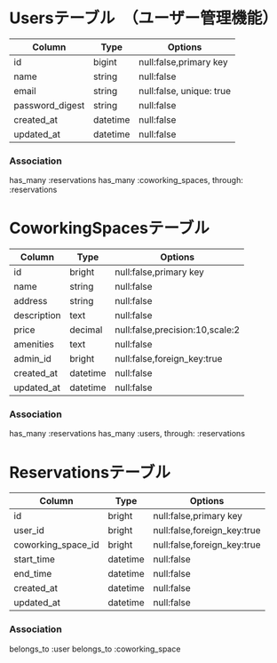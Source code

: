 # Usersテーブル　（ユーザー管理機能）
| Column             | Type     | Options                  |
| ------------------ | -------- | ------------------------ |
| id                 | bigint   | null:false,primary key   |
| name               | string   | null:false               |
| email              | string   | null:false, unique: true |
| password_digest    | string   | null:false               |
| created_at         | datetime | null:false               |
| updated_at         | datetime | null:false               |

### Association
has_many :reservations
has_many :coworking_spaces, through: :reservations

# CoworkingSpacesテーブル
| Column             | Type     | Options                          |
| ------------------ | -------- | -------------------------------- |
| id                 | bright   | null:false,primary key           |
| name               | string   | null:false                       |
| address            | string   | null:false                       |
| description        | text     | null:false                       | 
| price              | decimal  | null:false,precision:10,scale:2  |
| amenities          | text     | null:false                       |
| admin_id           | bright   | null:false,foreign_key:true      |
| created_at         | datetime | null:false                       |
| updated_at         | datetime | null:false                       |

### Association
has_many :reservations
has_many :users, through: :reservations

# Reservationsテーブル
| Column             | Type     | Options                          |
| ------------------ | -------- | -------------------------------- |
| id                 | bright   | null:false,primary key           |
| user_id            | bright   | null:false,foreign_key:true      |
| coworking_space_id | bright   | null:false,foreign_key:true      |
| start_time         | datetime | null:false                       |
| end_time           | datetime | null:false                       |
| created_at         | datetime | null:false                       |
| updated_at         | datetime | null:false                       |

### Association
belongs_to :user
belongs_to :coworking_space